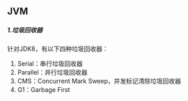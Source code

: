 ## JVM

##### 1.垃圾回收器

针对JDK8，有以下四种垃圾回收器：

1. Serial：串行垃圾回收器
2. Parallel：并行垃圾回收器
3. CMS：Concurrent Mark Sweep，并发标记清除垃圾回收器
4. G1：Garbage First